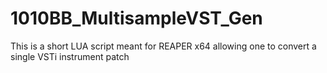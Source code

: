 # 1010BB_MultisampleVST_Gen
This is a short LUA script meant for REAPER x64 allowing one to convert a single VSTi instrument patch
